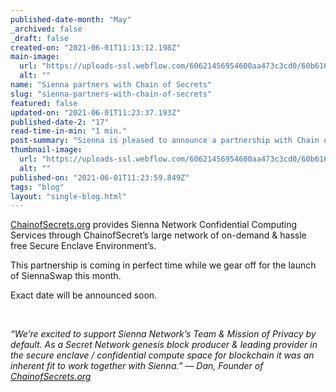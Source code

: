 ```yaml
---
published-date-month: "May"
_archived: false
_draft: false
created-on: "2021-06-01T11:13:12.198Z"
main-image:
  url: "https://uploads-ssl.webflow.com/60621456954600aa473c3cd0/60b6163908e5c95f2f3cfc02_Sienna%20x%20ChainOfSecrets%20Blog.jpg"
  alt: ""
name: "Sienna partners with Chain of Secrets"
slug: "sienna-partners-with-chain-of-secrets"
featured: false
updated-on: "2021-06-01T11:23:37.193Z"
published-date-2: "17"
read-time-in-min: "1 min."
post-summary: "Sienna is pleased to announce a partnership with Chain of Secrets"
thumbnail-image:
  url: "https://uploads-ssl.webflow.com/60621456954600aa473c3cd0/60b6163e1b955825ddf0271b_Sienna%20x%20ChainOfSecrets%20Blog%20Thump.jpg"
  alt: ""
published-on: "2021-06-01T11:23:59.849Z"
tags: "blog"
layout: "single-blog.html"
---
```


[ChainofSecrets.org](http://chainofsecrets.org/) provides Sienna Network Confidential Computing Services through ChainofSecret’s large network of on-demand & hassle free Secure Enclave Environment’s.

This partnership is coming in perfect time while we gear off for the launch of SiennaSwap this month.

Exact date will be announced soon.

‍

_“We’re excited to support Sienna Network’s Team & Mission of Privacy by default. As a Secret Network genesis block producer & leading provider in the secure enclave / confidential compute space for blockchain it was an inherent fit to work together with Sienna.” — Dan, Founder of_ [_ChainofSecrets.org_](http://chainofsecrets.org/)
